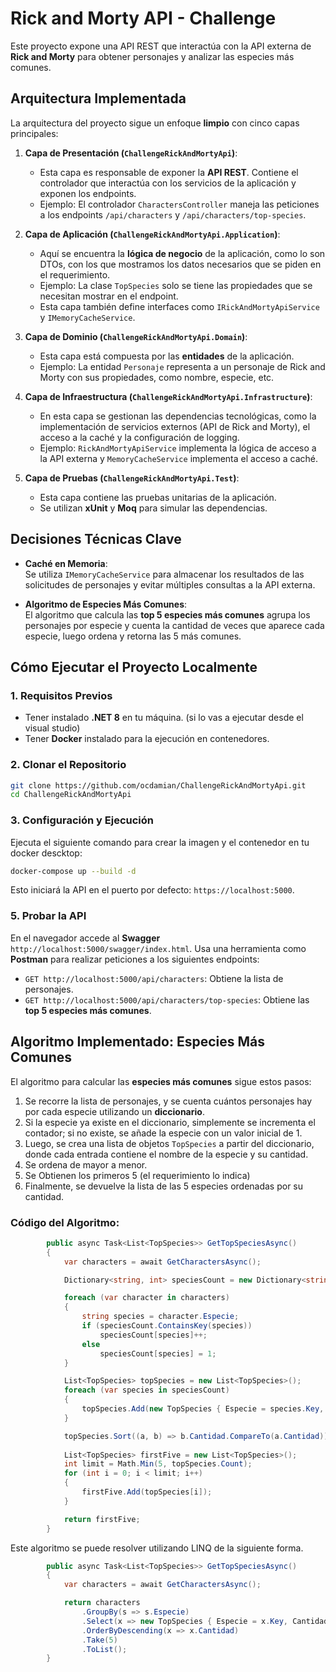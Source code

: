 # **Rick and Morty API - Challenge**

Este proyecto expone una API REST que interactúa con la API externa de **Rick and Morty** para obtener personajes y analizar las especies más comunes.

## **Arquitectura Implementada**

La arquitectura del proyecto sigue un enfoque **limpio** con cinco capas principales:

1. **Capa de Presentación (`ChallengeRickAndMortyApi`)**:
   - Esta capa es responsable de exponer la **API REST**. Contiene el controlador que interactúa con los servicios de la aplicación y exponen los endpoints. 
   - Ejemplo: El controlador `CharactersController` maneja las peticiones a los endpoints `/api/characters` y `/api/characters/top-species`.

2. **Capa de Aplicación (`ChallengeRickAndMortyApi.Application`)**:
   - Aquí se encuentra la **lógica de negocio** de la aplicación, como lo son DTOs, con los que mostramos los datos necesarios que se piden en el requerimiento.
   - Ejemplo: La clase `TopSpecies` solo se tiene las propiedades que se necesitan mostrar en el endpoint.
   - Esta capa también define interfaces como `IRickAndMortyApiService` y `IMemoryCacheService`.

3. **Capa de Dominio (`ChallengeRickAndMortyApi.Domain`)**:
   - Esta capa está compuesta por las **entidades** de la aplicación.
   - Ejemplo: La entidad `Personaje` representa a un personaje de Rick and Morty con sus propiedades, como nombre, especie, etc.

4. **Capa de Infraestructura (`ChallengeRickAndMortyApi.Infrastructure`)**:
   - En esta capa se gestionan las dependencias tecnológicas, como la implementación de servicios externos (API de Rick and Morty), el acceso a la caché y la configuración de logging.
   - Ejemplo: `RickAndMortyApiService` implementa la lógica de acceso a la API externa y `MemoryCacheService` implementa el acceso a caché.

5. **Capa de Pruebas (`ChallengeRickAndMortyApi.Test`)**:
   - Esta capa contiene las pruebas unitarias de la aplicación.
   - Se utilizan **xUnit** y **Moq** para simular las dependencias.

## **Decisiones Técnicas Clave**

- **Caché en Memoria**:  
  Se utiliza `IMemoryCacheService` para almacenar los resultados de las solicitudes de personajes y evitar múltiples consultas a la API externa.

- **Algoritmo de Especies Más Comunes**:  
  El algoritmo que calcula las **top 5 especies más comunes** agrupa los personajes por especie y cuenta la cantidad de veces que aparece cada especie, luego ordena y retorna las 5 más comunes.   

## **Cómo Ejecutar el Proyecto Localmente**

### 1. **Requisitos Previos**
   - Tener instalado **.NET 8** en tu máquina. (si lo vas a ejecutar desde el visual studio) 
   - Tener **Docker** instalado para la ejecución en contenedores.

### 2. **Clonar el Repositorio**

   ```bash
   git clone https://github.com/ocdamian/ChallengeRickAndMortyApi.git
   cd ChallengeRickAndMortyApi
   ```

### 3. **Configuración y Ejecución**

   Ejecuta el siguiente comando para crear la imagen y el contenedor en tu docker descktop:

   ```bash
   docker-compose up --build -d
   ```

   Esto iniciará la API en el puerto por defecto: `https://localhost:5000`.

### 5. **Probar la API**
   En el navegador accede al **Swagger** `http://localhost:5000/swagger/index.html`. 
   Usa una herramienta como **Postman** para realizar peticiones a los siguientes endpoints:

   - `GET http://localhost:5000/api/characters`: Obtiene la lista de personajes.
   - `GET http://localhost:5000/api/characters/top-species`: Obtiene las **top 5 especies más comunes**.

## **Algoritmo Implementado: Especies Más Comunes**

El algoritmo para calcular las **especies más comunes** sigue estos pasos:

1. Se recorre la lista de personajes, y se cuenta cuántos personajes hay por cada especie utilizando un **diccionario**.
2. Si la especie ya existe en el diccionario, simplemente se incrementa el contador; si no existe, se añade la especie con un valor inicial de 1.
3. Luego, se crea una lista de objetos `TopSpecies` a partir del diccionario, donde cada entrada contiene el nombre de la especie y su cantidad.
4. Se ordena de mayor a menor.
5. Se Obtienen los primeros 5 (el requerimiento lo indica)
6. Finalmente, se devuelve la lista de las 5 especies ordenadas por su cantidad.

### **Código del Algoritmo**:

```csharp
        public async Task<List<TopSpecies>> GetTopSpeciesAsync()
        {
            var characters = await GetCharactersAsync();

            Dictionary<string, int> speciesCount = new Dictionary<string, int>();

            foreach (var character in characters)
            {
                string species = character.Especie;
                if (speciesCount.ContainsKey(species))
                    speciesCount[species]++;
                else
                    speciesCount[species] = 1;
            }

            List<TopSpecies> topSpecies = new List<TopSpecies>();
            foreach (var species in speciesCount)
            {
                topSpecies.Add(new TopSpecies { Especie = species.Key, Cantidad = species.Value });
            }

            topSpecies.Sort((a, b) => b.Cantidad.CompareTo(a.Cantidad));
            
            List<TopSpecies> firstFive = new List<TopSpecies>();
            int limit = Math.Min(5, topSpecies.Count);
            for (int i = 0; i < limit; i++)
            {
                firstFive.Add(topSpecies[i]);
            }

            return firstFive;
        }
```

Este algoritmo se puede resolver utilizando LINQ de la siguiente forma.

```csharp
        public async Task<List<TopSpecies>> GetTopSpeciesAsync()
        {
            var characters = await GetCharactersAsync();

            return characters
                .GroupBy(s => s.Especie)
                .Select(x => new TopSpecies { Especie = x.Key, Cantidad = x.Count() })
                .OrderByDescending(x => x.Cantidad)
                .Take(5)
                .ToList();
        }
```


